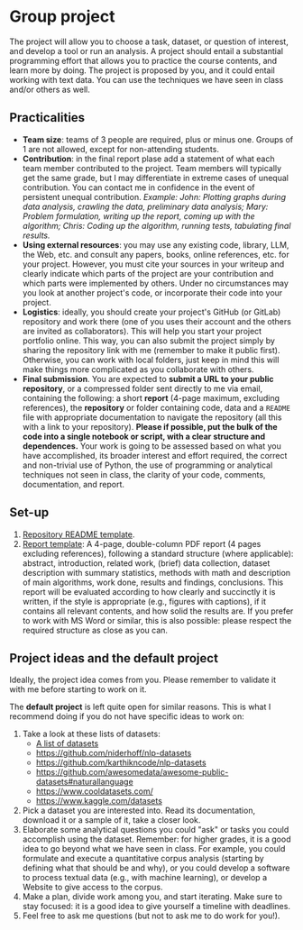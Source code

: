 # Group project

The project will allow you to choose a task, dataset, or question of interest, and develop a tool or run an analysis. A project should entail a substantial programming effort that allows you to practice the course contents, and learn more by doing. The project is proposed by you, and it could entail working with text data. You can use the techniques we have seen in class and/or others as well. 

## Practicalities

* **Team size**: teams of 3 people are required, plus or minus one. Groups of 1 are not allowed, except for non-attending students.
* **Contribution**: in the final report plase add a statement of what each team member contributed to the project. Team members will typically get the same grade, but I may differentiate in extreme cases of unequal contribution. You can contact me in confidence in the event of persistent unequal contribution.
*Example: John: Plotting graphs during data analysis, crawling the data, preliminary data analysis; Mary: Problem formulation, writing up the report, coming up with the algorithm; Chris: Coding up the algorithm, running tests, tabulating final results.*
* **Using external resources**: you may use any existing code, library, LLM, the Web, etc. and consult any papers, books, online references, etc. for your project. However, you must cite your sources in your writeup and clearly indicate which parts of the project are your contribution and which parts were implemented by others. Under no circumstances may you look at another project's code, or incorporate their code into your project.
* **Logistics**: ideally, you should create your project's GitHub (or GitLab) repository and work there (one of you uses their account and the others are invited as collaborators). This will help you start your project portfolio online. This way, you can also submit the project simply by sharing the repository link with me (remember to make it public first). Otherwise, you can work with local folders, just keep in mind this will make things more complicated as you collaborate with others.
* **Final submission**. You are expected to **submit a URL to your public repository**, or a compressed folder sent directly to me via email, containing the following: a short **report** (4-page maximum, excluding references), the **repository** or folder containing code, data and a `README` file with appropriate documentation to navigate the repository (all this with a link to your repository). **Please if possible, put the bulk of the code into a single notebook or script, with a clear structure and dependences.** Your work is going to be assessed based on what you have accomplished, its broader interest and effort required, the correct and non-trivial use of Python, the use of programming or analytical techniques not seen in class, the clarity of your code, comments, documentation, and report.

## Set-up

1. [Repository README template](README_template.md).
2. [Report template](report/): A 4-page, double-column PDF report (4 pages excluding references), following a standard structure (where applicable): abstract, introduction, related work, (brief) data collection, dataset description with summary statistics, methods with math and description of main algorithms, work done, results and findings, conclusions. This report will be evaluated according to how clearly and succinctly it is written, if the style is appropriate (e.g., figures with captions), if it contains all relevant contents, and how solid the results are. If you prefer to work with MS Word or similar, this is also possible: please respect the required structure as close as you can.

## Project ideas and the default project

Ideally, the project idea comes from you. Please remember to validate it with me before starting to work on it.

The **default project** is left quite open for similar reasons. This is what I recommend doing if you do not have specific ideas to work on:
1. Take a look at these lists of datasets:
    * [A list of datasets](https://docs.google.com/spreadsheets/d/11hCXmGfZBLx1-JPmtaWGv9PutuN7H2mEA35RmqdvDCU/edit?usp=sharing)
    * https://github.com/niderhoff/nlp-datasets
    * https://github.com/karthikncode/nlp-datasets
    * https://github.com/awesomedata/awesome-public-datasets#naturallanguage
    * https://www.cooldatasets.com/
    * https://www.kaggle.com/datasets
2. Pick a dataset you are interested into. Read its documentation, download it or a sample of it, take a closer look.
3. Elaborate some analytical questions you could "ask" or tasks you could accomplish using the dataset. Remember: for higher grades, it is a good idea to go beyond what we have seen in class. For example, you could formulate and execute a quantitative corpus analysis (starting by defining what that should be and why), or you could develop a software to process textual data (e.g., with machine learning), or develop a Website to give access to the corpus.
4. Make a plan, divide work among you, and start iterating. Make sure to stay focused: it is a good idea to give yourself a timeline with deadlines.
5. Feel free to ask me questions (but not to ask me to do work for you!).


